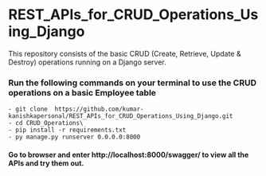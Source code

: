 # REST_APIs_for_CRUD_Operations_Using_Django
This repository consists of the basic CRUD (Create, Retrieve, Update &amp; Destroy) operations running on a Django server.

### Run the following commands on your terminal to use the CRUD operations on a basic Employee table
```
- git clone  https://github.com/kumar-kanishkapersonal/REST_APIs_for_CRUD_Operations_Using_Django.git
- cd CRUD_Operations\
- pip install -r requirements.txt
- py manage.py runserver 0.0.0.0:8000
```

#### Go to browser and enter http://localhost:8000/swagger/ to view all the APIs and try them out.
